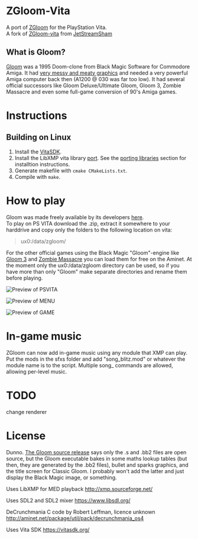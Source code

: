 # ZGloom-Vita

A port of [ZGloom](https://github.com/Swizpig/ZGloom) for the PlayStation Vita.<br>
A fork of [ZGloom-vita](https://github.com/JetStreamSham/ZGloom-vita) from [JetStreamSham](https://github.com/JetStreamSham)

## What is Gloom?

[Gloom](https://en.wikipedia.org/wiki/Gloom_(video_game)) was a 1995 Doom-clone from Black Magic Software for Commodore Amiga. It had [very messy and meaty graphics](https://www.lemonamiga.com/games/details.php?id=1781) and needed a very powerful Amiga computer back then (A1200 @ 030 was far too low). It had several official successors like Gloom Deluxe/Ultimate Gloom, Gloom 3, Zombie Massacre and even some full-game conversion of 90's Amiga games.

# Instructions

## Building on Linux

1. Install the [VitaSDK](https://vitasdk.org/).
2. Install the LibXMP vita library [port](https://github.com/JetStreamSham/libxmp). See the [porting libraries](https://vitasdk.org/) section for installtion instructions.
3. Generate makefile with `cmake CMakeLists.txt`.
4. Compile with `make`.

# How to play

Gloom was made freely available by its developers [here](https://github.com/earok/GloomAmiga/archive/master.zip).<br>
To play on PS VITA download the .zip, extract it somewhere to your harddrive and copy only the folders to the following location on vita:
> ux0:/data/zgloom/ 

For the other official games using the Black Magic "Gloom"-engine like [Gloom 3](http://aminet.net/package/game/shoot/UltimateGloomISO) and [Zombie Massacre](http://aminet.net/package/game/shoot/ZombieMassacreISO) you can load them for free on the Aminet. At the moment only the ux0:/data/zgloom directory can be used, so if you have more than only "Gloom" make separate directories and rename them before playing.

![Preview of PSVITA](https://github.com/andiweli/ZGloom-vita/blob/master/images/gloom-bubble.png)

![Preview of MENU](https://github.com/andiweli/ZGloom-vita/blob/master/images/gloom-menu.png)

![Preview of GAME](https://github.com/andiweli/ZGloom-vita/blob/master/images/gloom-ingame.png)

# In-game music

ZGloom can now add in-game music using any module that XMP can play. Put the mods in the sfxs folder and add "song_blitz.mod" or whatever the module name is to the script. Multiple song_ commands are allowed, allowing per-level music.

# TODO
change renderer

# License

Dunno. [The Gloom source release](https://github.com/earok/GloomAmiga) says only the .s and .bb2 files are open source, but the Gloom executable bakes in some maths lookup tables (but then, they are generated by the .bb2 files), bullet and sparks graphics, and 
the title screen for Classic Gloom. I probably won't add the latter and just display the Black Magic image, or something.

Uses LibXMP for MED playback
http://xmp.sourceforge.net/

Uses SDL2 and SDL2 mixer
https://www.libsdl.org/

DeCrunchmania C code by Robert Leffman, licence unknown
http://aminet.net/package/util/pack/decrunchmania_os4

Uses Vita SDK
https://vitasdk.org/
